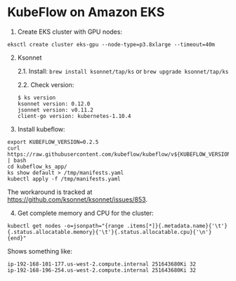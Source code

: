 # KubeFlow on Amazon EKS

1. Create EKS cluster with GPU nodes:
  ```
  eksctl create cluster eks-gpu --node-type=p3.8xlarge --timeout=40m
  ```
2. Ksonnet

   2.1. Install: `brew install ksonnet/tap/ks` or `brew upgrade ksonnet/tap/ks`

   2.2. Check version:
   ```
   $ ks version
   ksonnet version: 0.12.0
   jsonnet version: v0.11.2
   client-go version: kubernetes-1.10.4
   ```

3. Install kubeflow:

  ```
  export KUBEFLOW_VERSION=0.2.5
  curl https://raw.githubusercontent.com/kubeflow/kubeflow/v${KUBEFLOW_VERSION}/scripts/deploy.sh | bash
  cd kubeflow_ks_app/
  ks show default > /tmp/manifests.yaml
  kubectl apply -f /tmp/manifests.yaml
  ```
  The workaround is tracked at https://github.com/ksonnet/ksonnet/issues/853.

4. Get complete memory and CPU for the cluster:

  ```
  kubectl get nodes -o=jsonpath="{range .items[*]}{.metadata.name}{'\t'}{.status.allocatable.memory}{'\t'}{.status.allocatable.cpu}{'\n'}{end}"
  ```

  Shows something like:

  ```
  ip-192-168-101-177.us-west-2.compute.internal 251643680Ki 32
  ip-192-168-196-254.us-west-2.compute.internal 251643680Ki 32
  ```
